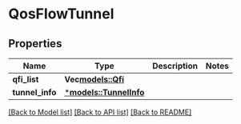 # QosFlowTunnel

## Properties
Name | Type | Description | Notes
------------ | ------------- | ------------- | -------------
**qfi_list** | **Vec<models::Qfi>** |  | 
**tunnel_info** | [***models::TunnelInfo**](TunnelInfo.md) |  | 

[[Back to Model list]](../README.md#documentation-for-models) [[Back to API list]](../README.md#documentation-for-api-endpoints) [[Back to README]](../README.md)


